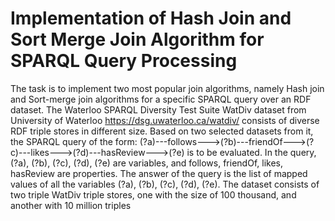 # Implementation of Hash Join and Sort Merge Join Algorithm for SPARQL Query Processing

The task is to implement two most popular join algorithms, namely Hash join and Sort-merge join
algorithms for a specific SPARQL query over an RDF dataset. The Waterloo SPARQL Diversity Test Suite
WatDiv dataset from University of Waterloo https://dsg.uwaterloo.ca/watdiv/ consists of diverse
RDF triple stores in different size. Based on two selected datasets from it, the SPARQL query of the form:
(?a)---follows--->(?b)---friendOf--->(?c)---likes--->(?d)---hasReview--->(?e)
is to be evaluated. In the query, (?a), (?b), (?c), (?d), (?e) are variables, and follows, friendOf,
likes, hasReview are properties. The answer of the query is the list of mapped values of all the variables
(?a), (?b), (?c), (?d), (?e).
The dataset consists of two triple WatDiv triple stores, one with the size of 100 thousand, and another
with 10 million triples
